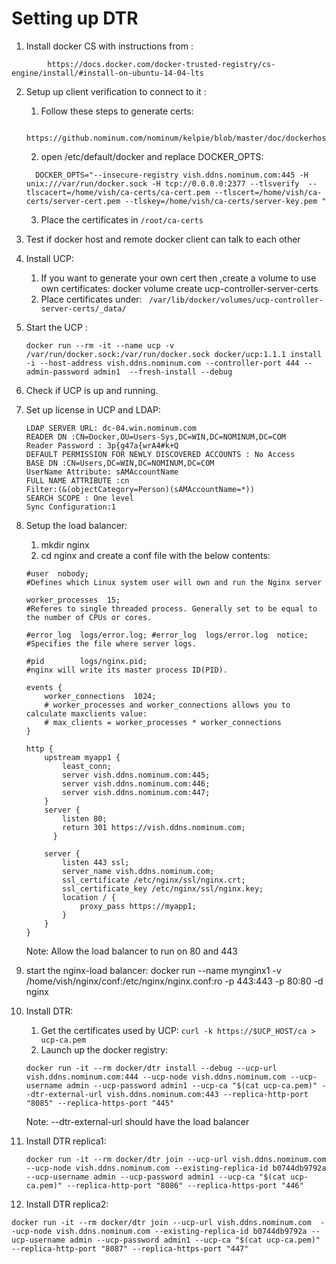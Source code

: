 # Setting up DTR
1. Install docker CS with instructions from :
```
		https://docs.docker.com/docker-trusted-registry/cs-engine/install/#install-on-ubuntu-14-04-lts
```
2. Setup up client verification to connect to it :

    1. Follow these steps to generate certs:
    ```
        https://github.nominum.com/nominum/kelpie/blob/master/doc/dockerhost.md
    ```
    2. open /etc/default/docker and replace DOCKER_OPTS:
	 
	 ```	
       DOCKER_OPTS="--insecure-registry vish.ddns.nominum.com:445 -H unix:///var/run/docker.sock -H tcp://0.0.0.0:2377 --tlsverify  --tlscacert=/home/vish/ca-certs/ca-cert.pem --tlscert=/home/vish/ca-certs/server-cert.pem --tlskey=/home/vish/ca-certs/server-key.pem "
    ```
   3. Place the certificates in `/root/ca-certs`
3. Test if docker host and remote docker client can talk to each other
4. Install UCP:
    1. If you want to generate your own cert then ,create a volume to use own certificates:
        docker volume create ucp-controller-server-certs
    2. Place certificates under: ` /var/lib/docker/volumes/ucp-controller-server-certs/_data/`
5. Start the UCP :
    ```
    docker run --rm -it --name ucp -v /var/run/docker.sock:/var/run/docker.sock docker/ucp:1.1.1 install -i --host-address vish.ddns.nominum.com --controller-port 444 --admin-password admin1  --fresh-install --debug
    ```
6. Check if UCP is up and running.
7. Set up license in UCP and LDAP:

    ```
    LDAP SERVER URL: dc-04.win.nominum.com
    READER DN :CN=Docker,OU=Users-Sys,DC=WIN,DC=NOMINUM,DC=COM
    Reader Password : 3p{g47a{wrA4#k+Q
    DEFAULT PERMISSION FOR NEWLY DISCOVERED ACCOUNTS : No Access
    BASE DN :CN=Users,DC=WIN,DC=NOMINUM,DC=COM
    UserName Attribute: sAMAccountName
    FULL NAME ATTRIBUTE :cn
    Filter:(&(objectCategory=Person)(sAMAccountName=*))
    SEARCH SCOPE : One level
    Sync Configuration:1
    ```
8. Setup the load balancer:
    1. mkdir nginx
    2. cd nginx and create a conf file with the below contents:
   
    ```
    #user  nobody;
    #Defines which Linux system user will own and run the Nginx server

    worker_processes  15;
    #Referes to single threaded process. Generally set to be equal to the number of CPUs or cores.

    #error_log  logs/error.log; #error_log  logs/error.log  notice;
    #Specifies the file where server logs.

    #pid        logs/nginx.pid;
    #nginx will write its master process ID(PID).

    events {
        worker_connections  1024;
        # worker_processes and worker_connections allows you to calculate maxclients value:
        # max_clients = worker_processes * worker_connections
    }

    http {
        upstream myapp1 {
            least_conn;
            server vish.ddns.nominum.com:445;
            server vish.ddns.nominum.com:446;
            server vish.ddns.nominum.com:447;
        }
        server {
            listen 80;
            return 301 https://vish.ddns.nominum.com;
          }

        server {
            listen 443 ssl;
            server_name vish.ddns.nominum.com;
            ssl_certificate /etc/nginx/ssl/nginx.crt;
            ssl_certificate_key /etc/nginx/ssl/nginx.key;  
            location / {
                proxy_pass https://myapp1;
            }
        }
    }
    ```
    Note: Allow the load balancer to run on 80 and 443

9. start the nginx-load balancer:
    docker run --name mynginx1 -v /home/vish/nginx/conf:/etc/nginx/nginx.conf:ro -p 443:443 -p 80:80  -d nginx

10. Install DTR:
    1. Get the certificates used by UCP:
       `curl -k https://$UCP_HOST/ca > ucp-ca.pem`
    2. Launch up the docker registry:
    
    ```
    docker run -it --rm docker/dtr install --debug --ucp-url vish.ddns.nominum.com:444 --ucp-node vish.ddns.nominum.com --ucp-username admin --ucp-password admin1 --ucp-ca "$(cat ucp-ca.pem)" --dtr-external-url vish.ddns.nominum.com:443 --replica-http-port "8085" --replica-https-port "445"
    ```
    Note: --dtr-external-url should have the load balancer
11. Install DTR replica1:

    ``` 
    docker run -it --rm docker/dtr join --ucp-url vish.ddns.nominum.com  --ucp-node vish.ddns.nominum.com --existing-replica-id b0744db9792a --ucp-username admin --ucp-password admin1 --ucp-ca "$(cat ucp-ca.pem)" --replica-http-port "8086" --replica-https-port "446"
    ```

12. Install DTR replica2:

  ```
  docker run -it --rm docker/dtr join --ucp-url vish.ddns.nominum.com  --ucp-node vish.ddns.nominum.com --existing-replica-id b0744db9792a --ucp-username admin --ucp-password admin1 --ucp-ca "$(cat ucp-ca.pem)" --replica-http-port "8087" --replica-https-port "447"
  ```
